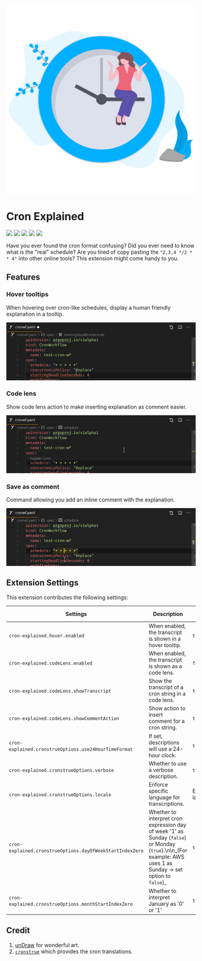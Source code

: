 ![logo](https://raw.githubusercontent.com/tumido/cron-explained/master/docs/assets/icon_large.png)

# Cron Explained

[![](https://img.shields.io/github/v/release/tumido/cron-explained)](https://github.com/tumido/cron-explained/releases)
[![](https://img.shields.io/visual-studio-marketplace/v/tumido.cron-explained?label=vs%20marketplace)](https://marketplace.visualstudio.com/items?itemName=tumido.cron-explained)
[![](https://img.shields.io/open-vsx/v/tumido/cron-explained)](https://open-vsx.org/extension/tumido/cron-explained)
[![](https://img.shields.io/github/license/tumido/cron-explained)](https://github.com/tumido/cron-explained/blob/master/LICENSE)
[![](https://img.shields.io/github/workflow/status/tumido/cron-explained/Release)](https://github.com/tumido/cron-explained/actions?query=workflow%3ARelease)

Have you ever found the cron format confusing? Did you ever need to know what is the "real" schedule? Are you tired of copy pasting the `"2,3,4 */2 * * 4"` into other online tools? This extension might come handy to you.

## Features

### Hover tooltips

When hovering over cron-like schedules, display a human friendly explanation in a tooltip.

![hover](https://raw.githubusercontent.com/tumido/cron-explained/master/docs/assets/hover.gif)

### Code lens

Show code lens action to make inserting explanation as comment easier.

![code-lens](https://raw.githubusercontent.com/tumido/cron-explained/master/docs/assets/code-lens.gif)

### Save as comment

Command allowing you add an inline comment with the explanation.

![comment](https://raw.githubusercontent.com/tumido/cron-explained/master/docs/assets/comment.gif)

## Extension Settings

This extension contributes the following settings:

| Settings                                                  | Description                                                                                                                                                    | Default value        |
| --------------------------------------------------------- | -------------------------------------------------------------------------------------------------------------------------------------------------------------- | -------------------- |
| `cron-explained.hover.enabled`                            | When enabled, the transcript is shown in a hover tooltip.                                                                                                      | `true`               |
| `cron-explained.codeLens.enabled`                         | When enabled, the transcript is shown as a code lens.                                                                                                          | `false`              |
| `cron-explained.codeLens.showTranscript`                  | Show the transcript of a cron string in a code lens.                                                                                                           | `true`               |
| `cron-explained.codeLens.showCommentAction`               | Show action to insert comment for a cron string.                                                                                                               | `true`               |
| `cron-explained.cronstrueOptions.use24HourTimeFormat`     | If set, descriptions will use a 24-hour clock.                                                                                                                 | `true`               |
| `cron-explained.cronstrueOptions.verbose`                 | Whether to use a verbose description.                                                                                                                          | `true`               |
| `cron-explained.cronstrueOptions.locale`                  | Enforce specific language for transcriptions.                                                                                                                  | Environment language |
| `cron-explained.cronstrueOptions.dayOfWeekStartIndexZero` | Whether to interpret cron expression day of week '1' as Sunday (`false`) or Monday (`true`).\n\n_(For example: AWS uses 1 as Sunday -> set option to `false`)_ | `true`               |
| `cron-explained.cronstrueOptions.monthStartIndexZero`     | Whether to interpret January as '0' or '1'                                                                                                                     | `true`               |

## Credit

1. [unDraw](https://undraw.co) for wonderful art.
2. [`cronstrue`](https://www.npmjs.com/package/cronstrue) which provides the cron translations.
